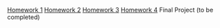 [Homework 1](https://github.com/brilliantic/genius-homework-1)
[Homework 2](https://github.com/brilliantic/genius-homework-2)
[Homework 3](https://github.com/brilliantic/genius-homework-3)
[Homework 4](https://github.com/brilliantic/enius-homework-4)
Final Project (to be completed)
